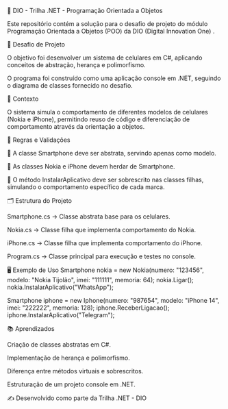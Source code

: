 📌 DIO - Trilha .NET - Programação Orientada a Objetos

Este repositório contém a solução para o desafio de projeto do módulo Programação Orientada a Objetos (POO) da DIO (Digital Innovation One)
.

🚀 Desafio de Projeto

O objetivo foi desenvolver um sistema de celulares em C#, aplicando conceitos de abstração, herança e polimorfismo.

O programa foi construído como uma aplicação console em .NET, seguindo o diagrama de classes fornecido no desafio.

📖 Contexto

O sistema simula o comportamento de diferentes modelos de celulares (Nokia e iPhone), permitindo reuso de código e diferenciação de comportamento através da orientação a objetos.

📌 Regras e Validações

📱 A classe Smartphone deve ser abstrata, servindo apenas como modelo.

📱 As classes Nokia e iPhone devem herdar de Smartphone.

📱 O método InstalarAplicativo deve ser sobrescrito nas classes filhas, simulando o comportamento específico de cada marca.

🗂️ Estrutura do Projeto

Smartphone.cs → Classe abstrata base para os celulares.

Nokia.cs → Classe filha que implementa comportamento do Nokia.

iPhone.cs → Classe filha que implementa comportamento do iPhone.

Program.cs → Classe principal para execução e testes no console.

🖥️ Exemplo de Uso
Smartphone nokia = new Nokia(numero: "123456", modelo: "Nokia Tijolão", imei: "111111", memoria: 64);
nokia.Ligar();
nokia.InstalarAplicativo("WhatsApp");

Smartphone iphone = new Iphone(numero: "987654", modelo: "iPhone 14", imei: "222222", memoria: 128);
iphone.ReceberLigacao();
iphone.InstalarAplicativo("Telegram");

📚 Aprendizados

Criação de classes abstratas em C#.

Implementação de herança e polimorfismo.

Diferença entre métodos virtuais e sobrescritos.

Estruturação de um projeto console em .NET.

✍️ Desenvolvido como parte da Trilha .NET - DIO

